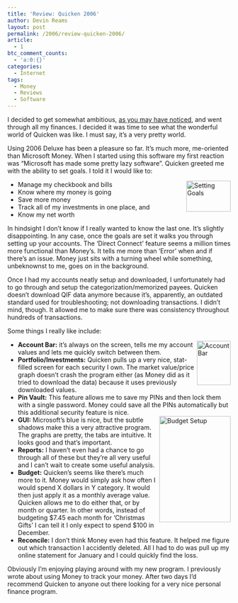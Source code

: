 ```yaml
---
title: 'Review: Quicken 2006'
author: Devin Reams
layout: post
permalink: /2006/review-quicken-2006/
article:
  - 1
btc_comment_counts:
  - 'a:0:{}'
categories:
  - Internet
tags:
  - Money
  - Reviews
  - Software
---
```

I decided to get somewhat ambitious, [as you may have noticed][1], and went through all my finances. I decided it was time to see what the wonderful world of Quicken was like. I must say, it&#8217;s a very pretty world.

Using 2006 Deluxe has been a pleasure so far. It&#8217;s much more, me-oriented than Microsoft Money. When I started using this software my first reaction was &#8220;Microsoft has made some pretty lazy software&#8221;. Quicken greeted me with the ability to set goals. I told it I would like to:

*   [<img width="100" height="70" border="0" align="right" alt="Setting Goals" src="http://static.flickr.com/36/107484947_a5fd72b913_t.jpg" />][2]Manage my checkbook and bills
*   Know where my money is going
*   Save more money
*   Track all of my investments in one place, and
*   Know my net worth

In hindsight I don&#8217;t know if I really wanted to know the last one. It&#8217;s slightly disappointing. In any case, once the goals are set it walks you through setting up your accounts. The &#8216;Direct Connect&#8217; feature seems a million times more functional than Money&#8217;s. It tells me more than &#8216;Error&#8217; when and if there&#8217;s an issue. Money just sits with a turning wheel while something, unbeknownst to me, goes on in the background.

Once I had my accounts neatly setup and downloaded, I unfortunately had to go through and setup the categorization/memorized payees. Quicken doesn&#8217;t download QIF data anymore because it&#8217;s, apparently, an outdated standard used for troubleshooting; not downloading transactions. I didn&#8217;t mind, though. It allowed me to make sure there was consistency throughout hundreds of transactions.

Some things I really like include:

*   [<img width="76" height="100" border="0" align="right" alt="Account Bar" src="http://static.flickr.com/53/107486415_6baed891f8_t.jpg" />][3]**Account Bar:** it&#8217;s always on the screen, tells me my account values and lets me quickly switch between them.
*   **Portfolio/Investments:** Quicken pulls up a very nice, stat-filled screen for each security I own. The market value/price graph doesn&#8217;t crash the program either (as Money did as it tried to download the data) because it uses previously downloaded values.
*   **Pin Vault:** This feature allows me to save my PINs and then lock them with a single password. Money could save all the PINs automatically but this additional security feature is nice.
*   [<img width="161" height="240" border="0" align="right" alt="Budget Setup" src="http://static.flickr.com/35/107484948_ccbde64d86_m.jpg" />][4]**GUI:** Microsoft&#8217;s blue is nice, but the subtle shadows make this a very attractive program. The graphs are pretty, the tabs are intuitive. It looks good and that&#8217;s important.
*   **Reports:** I haven&#8217;t even had a chance to go through all of these but they&#8217;re all very useful and I can&#8217;t wait to create some useful analysis.
*   **Budget:** Quicken&#8217;s seems like there&#8217;s much more to it. Money would simply ask how often I would spend X dollars in Y category. It would then just apply it as a monthly average value. Quicken allows me to do either that, or by month or quarter. In other words, instead of budgeting $7.45 each month for &#8216;Christmas Gifts&#8217; I can tell it I only expect to spend $100 in December.
*   **Reconcile:** I don&#8217;t think Money even had this feature. It helped me figure out which transaction I accidently deleted. All I had to do was pull up my online statement for January and I could quickly find the loss.

Obviously I&#8217;m enjoying playing around with my new program. I previously wrote about using Money to track your money. After two days I&#8217;d recommend Quicken to anyone out there looking for a very nice personal finance program.

 [1]: https://devin.reams.me/2006/savings-accounts/
 [2]: http://www.flickr.com/photos/devdev/107484947/ "Setting Goals"
 [3]: http://www.flickr.com/photos/devdev/107486415/ "Account Bar"
 [4]: http://www.flickr.com/photos/devdev/107484948/ "Quicken Budget"
